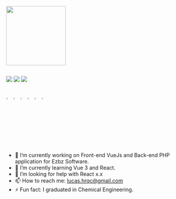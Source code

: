 <div> 
  <img height="160em" src="https://github-readme-stats.vercel.app/api?hide_rank=true&username=LucasHrqc&show_icons=true&theme=github_dark&include_all_commits=true&count_private=true&card_width=850px"/>
<!--   <img height="160em" src="https://github-readme-stats.vercel.app/api/top-langs/?username=LucasHrqc&hide_title=true&layout=compact&card_width=400px"/> -->
</div>

##
<div>
  <a href="https://www.linkedin.com/in/lucashrqc/"><img src="https://img.shields.io/badge/LinkedIn-0077B5?style=for-the-badge&logo=linkedin&logoColor=white" target="_blank"></img></a>
  <a href="mailto:lucas.hrqc@gmail.com"><img src="https://img.shields.io/badge/Gmail-D14836?style=for-the-badge&logo=gmail&logoColor=white" target="_blank"></img></a>
   <a href="https://www.instagram.com/lucashrqc/"><img src="https://img.shields.io/badge/Instagram-E4405F?style=for-the-badge&logo=instagram&logoColor=white" target="_blank"></img></a>
  </div>

##
<div>
<img width="3%" height="3%" src="https://cdn.jsdelivr.net/gh/devicons/devicon/icons/css3/css3-original.svg" />
<img width="3%" height="3%" src="https://cdn.jsdelivr.net/gh/devicons/devicon/icons/html5/html5-original.svg" />       
<img width="3%" height="3%" src="https://cdn.jsdelivr.net/gh/devicons/devicon/icons/javascript/javascript-original.svg" />
<img width="3%" height="3%" src="https://cdn.jsdelivr.net/gh/devicons/devicon/icons/vuejs/vuejs-original.svg" />      
<img width="3%" height="3%" src="https://cdn.jsdelivr.net/gh/devicons/devicon/icons/php/php-original.svg" />
<img width="3%" height="3%" src="https://cdn.jsdelivr.net/gh/devicons/devicon/icons/laravel/laravel-plain.svg" />         
</div>          

##
- 🔭 I’m currently working on Front-end VueJs and Back-end PHP application for Ezbz Software.
- 🌱 I’m currently learning Vue 3 and React.
- 🤔 I’m looking for help with React x.x
- 📫 How to reach me: lucas.hrqc@gmail.com
- ⚡ Fun fact: I graduated in Chemical Engineering.
